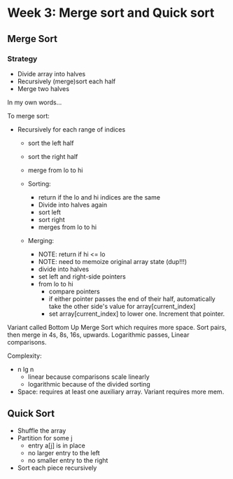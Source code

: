 # Week 3: Merge sort and Quick sort

## Merge Sort

### Strategy

- Divide array into halves
- Recursively (merge)sort each half
- Merge two halves

In my own words...

To merge sort:
  - Recursively for each range of indices
    - sort the left half
    - sort the right half
    - merge from lo to hi

    - Sorting:
      - return if the lo and hi indices are the same
      - Divide into halves again
      - sort left
      - sort right
      - merges from lo to hi

    - Merging:
      - NOTE: return if hi <= lo
      - NOTE: need to memoize original array state (dup!!!)
      - divide into halves
      - set left and right-side pointers
      - from lo to hi
        - compare pointers
        - if either pointer passes the end of their half, automatically take the other side's value for array[current_index]
        - set array[current_index] to lower one. Increment that pointer.

Variant called Bottom Up Merge Sort which requires more space. Sort pairs, then merge in 4s, 8s, 16s, upwards. Logarithmic passes, Linear comparisons.

Complexity:
  - n lg n
    - linear because comparisons scale linearly
    - logarithmic because of the divided sorting
  - Space: requires at least one auxiliary array. Variant requires more mem.

## Quick Sort

- Shuffle the array
- Partition for some j
  - entry a[j] is in place
  - no larger entry to the left
  - no smaller entry to the right
- Sort each piece recursively
